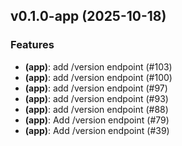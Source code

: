 ## v0.1.0-app (2025-10-18)

### Features

- **(app)**: add /version endpoint (#103)
- **(app)**: add /version endpoint (#100)
- **(app)**: add /version endpoint (#97)
- **(app)**: add /version endpoint (#93)
- **(app)**: add /version endpoint (#88)
- **(app)**: Add /version endpoint (#79)
- **(app)**: Add /version endpoint (#39)
